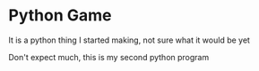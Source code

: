# Python Game
It is a python thing I started making, not sure what it would be yet

Don't expect much, this is my second python program
